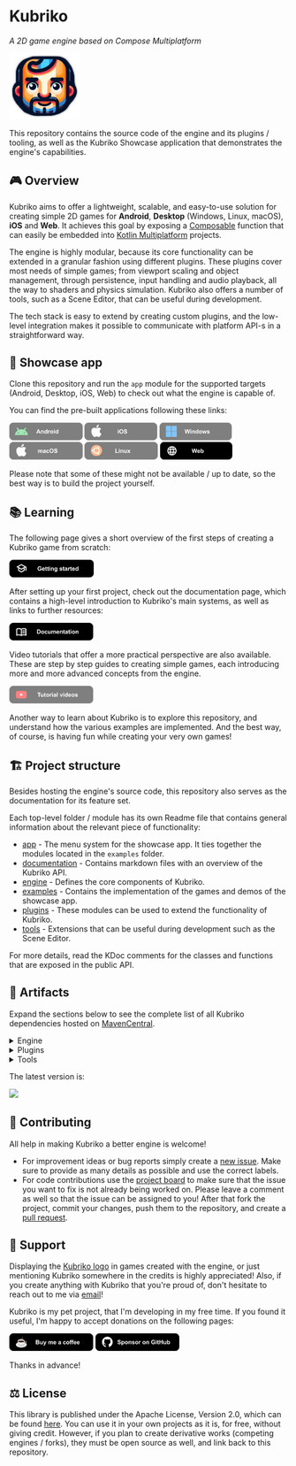 # Kubriko
*A 2D game engine based on Compose Multiplatform*

<img src="documentation/images/logo.png" width="128px"  alt="Kubriko logo"/>

This repository contains the source code of the engine and its plugins / tooling, as well as the Kubriko Showcase application that demonstrates the engine's capabilities.

## 🎮 Overview
Kubriko aims to offer a lightweight, scalable, and easy-to-use solution for creating simple 2D games for **Android**, **Desktop** (Windows, Linux, macOS), **iOS** and **Web**.
It achieves this goal by exposing a [Composable](https://www.jetbrains.com/compose-multiplatform/) function that can easily be embedded into [Kotlin Multiplatform](https://kotlinlang.org/docs/multiplatform.html) projects.

The engine is highly modular, because its core functionality can be extended in a granular fashion using different plugins.
These plugins cover most needs of simple games; from viewport scaling and object management, through persistence, input handling and audio playback, all the way to shaders and physics simulation.
Kubriko also offers a number of tools, such as a Scene Editor, that can be useful during development.

The tech stack is easy to extend by creating custom plugins, and the low-level integration makes it possible to communicate with platform API-s in a straightforward way.

## 🎨 Showcase app
Clone this repository and run the `app` module for the supported targets (Android, Desktop, iOS, Web) to check out what the engine is capable of.

You can find the pre-built applications following these links:

[<img src="documentation/images/badge_android_coming_soon.png" alt="Download for Android" height="32px" />](#)
[<img src="documentation/images/badge_ios_coming_soon.png" alt="Download for iOS" height="32px" />](#)
[<img src="documentation/images/badge_windows_coming_soon.png" alt="Download for Windows" height="32px" />](#)
[<img src="documentation/images/badge_macos_coming_soon.png" alt="Download for macOS" height="32px" />](#)
[<img src="documentation/images/badge_linux_coming_soon.png" alt="Download for Linux" height="32px" />](#)
[<img src="documentation/images/badge_web.png" alt="Download for Web" height="32px" />](https://pandulapeter.github.io/kubriko/)

Please note that some of these might not be available / up to date, so the best way is to build the project yourself.

## 📚 Learning
The following page gives a short overview of the first steps of creating a Kubriko game from scratch:

[<img src="documentation/images/badge_getting_started.png" alt="Getting started" height="32px" />](https://github.com/pandulapeter/kubriko/blob/main/documentation/GETTING_STARTED.md)

After setting up your first project, check out the documentation page, which contains a high-level introduction to Kubriko's main systems, as well as links to further resources:

[<img src="documentation/images/badge_documentation.png" alt="Documentation" height="32px" />](https://github.com/pandulapeter/kubriko/blob/main/documentation/README.md)

Video tutorials that offer a more practical perspective are also available.
These are step by step guides to creating simple games, each introducing more and more advanced concepts from the engine.

[<img src="documentation/images/badge_tutorial_videos_coming_soon.png" alt="Tutorial videos" height="32px" />](#)

Another way to learn about Kubriko is to explore this repository, and understand how the various examples are implemented.
And the best way, of course, is having fun while creating your very own games!

## 🏗️ Project structure
Besides hosting the engine's source code, this repository also serves as the documentation for its feature set.

Each top-level folder / module has its own Readme file that contains general information about the relevant piece of functionality:
- [app](https://github.com/pandulapeter/kubriko/tree/main/app) - The menu system for the showcase app. It ties together the modules located in the `examples` folder.
- [documentation](https://github.com/pandulapeter/kubriko/tree/main/documentation) - Contains markdown files with an overview of the Kubriko API.
- [engine](https://github.com/pandulapeter/kubriko/tree/main/engine) - Defines the core components of Kubriko.
- [examples](https://github.com/pandulapeter/kubriko/tree/main/examples) - Contains the implementation of the games and demos of the showcase app.
- [plugins](https://github.com/pandulapeter/kubriko/tree/main/plugins) - These modules can be used to extend the functionality of Kubriko.
- [tools](https://github.com/pandulapeter/kubriko/tree/main/tools) - Extensions that can be useful during development such as the Scene Editor. 

For more details, read the KDoc comments for the classes and functions that are exposed in the public API.

## 📜 Artifacts
Expand the sections below to see the complete list of all Kubriko dependencies hosted on [MavenCentral](https://repo1.maven.org/maven2/io/github/pandulapeter/kubriko/).

<details>
<summary>Engine</summary>


- `io.github.pandulapeter.kubriko:engine`

</details>
<details>
<summary>Plugins</summary>


- `io.github.pandulapeter.kubriko:plugins:audio-player`
- `io.github.pandulapeter.kubriko:plugins:collision`
- `io.github.pandulapeter.kubriko:plugins:keyboard-input`
- `io.github.pandulapeter.kubriko:plugins:particles`
- `io.github.pandulapeter.kubriko:plugins:persistence`
- `io.github.pandulapeter.kubriko:plugins:physics`
- `io.github.pandulapeter.kubriko:plugins:pointer-input`
- `io.github.pandulapeter.kubriko:plugins:serialization`
- `io.github.pandulapeter.kubriko:plugins:shaders`
- `io.github.pandulapeter.kubriko:plugins:sprites`

</details>
<details>
<summary>Tools</summary>


- `io.github.pandulapeter.kubriko:tools:debug-menu`
- `io.github.pandulapeter.kubriko:tools:scene-editor`

</details>

The latest version is:

[![](https://maven-badges.herokuapp.com/maven-central/io.github.pandulapeter.kubriko/engine/badge.svg?style=flat)](https://repo1.maven.org/maven2/io/github/pandulapeter/kubriko/)

## 🤝 Contributing
All help in making Kubriko a better engine is welcome!
- For improvement ideas or bug reports simply create a [new issue](https://github.com/pandulapeter/kubriko/issues/new). Make sure to provide as many details as possible and use the correct labels.
- For code contributions use the [project board](https://github.com/users/pandulapeter/projects/11) to make sure that the issue you want to fix is not already being worked on. Please leave a comment as well so that the issue can be assigned to you! After that fork the project, commit your changes, push them to the repository, and create a [pull request](https://github.com/pandulapeter/kubriko/compare).

## 🫶️ Support
Displaying the [Kubriko logo](https://pandulapeter.github.io/kubriko/documentation/images/logo.png) in games created with the engine, or just mentioning Kubriko somewhere in the credits is highly appreciated!
Also, if you create anything with Kubriko that you're proud of, don't hesitate to reach out to me via [email](mailto:pandulapeter@gmail.com)!

Kubriko is my pet project, that I'm developing in my free time. If you found it useful, I'm happy to accept donations on the following pages:

[<img src="documentation/images/badge_coffee.png" alt="Buy me a coffee" height="32px" />](https://buymeacoffee.com/pandulapeter)
[<img src="documentation/images/badge_sponsor.png" alt="Sponsor on GitHub" height="32px" />](https://github.com/sponsors/pandulapeter/)

Thanks in advance!

## ⚖️ License
This library is published under the Apache License, Version 2.0, which can be found [here](https://github.com/pandulapeter/kubriko/blob/main/LICENSE).
You can use it in your own projects as it is, for free, without giving credit.
However, if you plan to create derivative works (competing engines / forks), they must be open source as well, and link back to this repository.